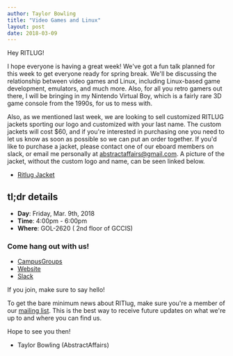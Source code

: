 ```yaml
---
author: Taylor Bowling
title: "Video Games and Linux"
layout: post
date: 2018-03-09
---
```


Hey RITLUG! 

I hope everyone is having a great week! We've got a fun talk planned for this week to get everyone ready for spring break. We'll be discussing the relationship between video games and Linux, including Linux-based game development, emulators, and much more. Also, for all you retro gamers out there, I will be bringing in my Nintendo Virtual Boy, which is a fairly rare 3D game console from the 1990s, for us to mess with.

Also, as we mentioned last week, we are looking to sell customized RITLUG jackets sporting our logo and customized with your last name. The custom jackets will cost $60, and if you're interested in purchasing one you need to let us know as soon as possible so we can put an order together. If you'd like to purchase a jacket, please contact one of our eboard members on slack, or email me personally at abstractaffairs@gmail.com. A picture of the jacket, without the custom logo and name, can be seen linked below.

* [Ritlug Jacket](https://drive.google.com/open?id=1JdZr9Q3PKWjlpQYOV0scZHEp8hQk2zB0 "Ritlug Base Jacket")

## tl;dr details

* **Day**: Friday, Mar. 9th, 2018
* **Time**: 4:00pm - 6:00pm
* **Where**: GOL-2620 ( 2nd floor of GCCIS)

### Come hang out with us!

* [CampusGroups](https://campusgroups.rit.edu/student_community?club_id=16071 "
RITlug on CampusGroups")
* [Website](http://ritlug.com "RIT Linux Users Group website")
* [Slack](https://rit-lug.slack.com/signup "Join the RITlug Slack")

If you join, make sure to say hello!

To get the bare minimum news about RITlug, make sure you're a member of our
[mailing list]({{site.social.mailinglist}} "RITlug 
mailing list - Google Groups"). This is the best way to receive future updates
on what we're up to and where you can find us.

Hope to see you then!

- Taylor Bowling (AbstractAffairs)
